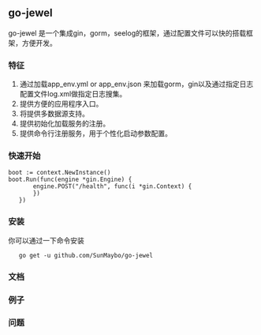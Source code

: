 ## go-jewel

go-jewel 是一个集成gin，gorm，seelog的框架，通过配置文件可以快的搭载框架，方便开发。
### 特征

 1. 通过加载app_env.yml or app_env.json 来加载gorm，gin以及通过指定日志配置文件log.xml做指定日志搜集。
 2. 提供方便的应用程序入口。
 3. 将提供多数据源支持。
 4. 提供初始化加载服务的注册。
 5. 提供命令行注册服务，用于个性化启动参数配置。
 
### 快速开始

 ```
 boot := context.NewInstance()
 boot.Run(func(engine *gin.Engine) {
		engine.POST("/health", func(i *gin.Context) {
		})
	})
 ```
 ### 安装
 
 你可以通过一下命令安装
 
 ```
    go get -u github.com/SunMaybo/go-jewel
 ```
 ### 文档
 ### 例子
 ### 问题